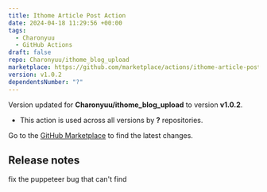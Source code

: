 ```yaml
---
title: Ithome Article Post Action
date: 2024-04-18 11:29:56 +00:00
tags:
  - Charonyuu
  - GitHub Actions
draft: false
repo: Charonyuu/ithome_blog_upload
marketplace: https://github.com/marketplace/actions/ithome-article-post-action
version: v1.0.2
dependentsNumber: "?"
---
```



Version updated for **Charonyuu/ithome_blog_upload** to version **v1.0.2**.
- This action is used across all versions by **?** repositories.

Go to the [GitHub Marketplace](https://github.com/marketplace/actions/ithome-article-post-action) to find the latest changes.

## Release notes

fix the puppeteer bug that can't find
